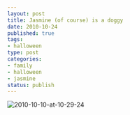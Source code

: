 ```yaml
--- 
layout: post
title: Jasmine (of course) is a doggy
date: 2010-10-24
published: true
tags: 
- halloween
type: post
categories: 
- family
- halloween
- jasmine
status: publish
---
```


![2010-10-10-at-10-29-24](http://media.eick.us/2010/10/2010-10-10-at-10-29-24.jpg)
